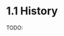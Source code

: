 # 1.1 History

TODO:

<!-- REFERENCES -->

[^rosa2023pharmaceutical]: Chapter 1 of Rosa, J. M. C. (2023). *Pharmaceutical chemistry: Drug design and action*. Walter de Gruyter GmbH & Co KG.
[^rudrapal2022computer]: Chapter 1 of Rudrapal, M., & Egbuna, C. (Eds.). (2022). *Computer aided drug design (CADD): From ligand-based methods to structure-based approaches*. Elsevier.
[^renaud2020structural]: Chapter 1 of Renaud, J.-P. (Eds.). (2020). *Structural biology in drug discovery: Methods, techniques, and practices*. John Wiley & Sons.
[^stromgaard2017textbook]: Chapter 1 of Strømgaard, K., Krogsgaard-Larsen, P., Madsen, U. (2017). *Textbook of drug design and discovery*. CRC Press.
